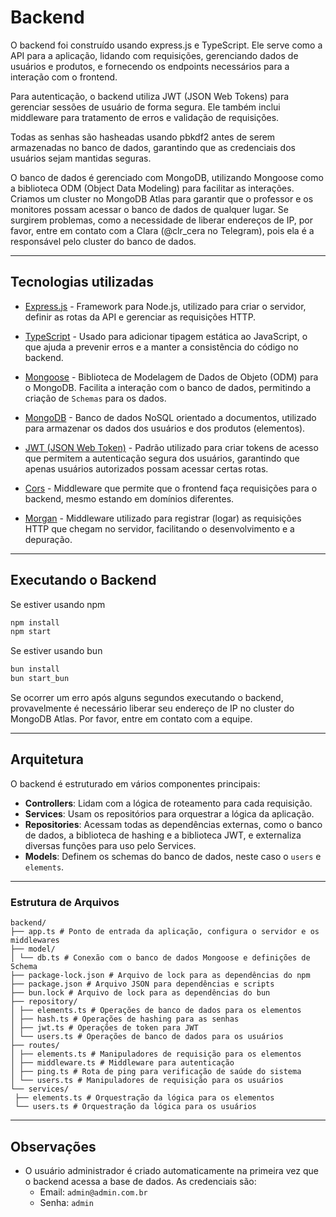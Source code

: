 <!-- markdownlint-disable MD013 -->

# **Backend**

O backend foi construído usando express.js e TypeScript. Ele serve como a API para a aplicação, lidando com requisições, gerenciando dados de usuários e produtos, e fornecendo os endpoints necessários para a interação com o frontend.

Para autenticação, o backend utiliza JWT (JSON Web Tokens) para gerenciar sessões de usuário de forma segura. Ele também inclui middleware para tratamento de erros e validação de requisições.

Todas as senhas são hasheadas usando pbkdf2 antes de serem armazenadas no banco de dados, garantindo que as credenciais dos usuários sejam mantidas seguras.

O banco de dados é gerenciado com MongoDB, utilizando Mongoose como a biblioteca ODM (Object Data Modeling) para facilitar as interações. Criamos um cluster no MongoDB Atlas para garantir que o professor e os monitores possam acessar o banco de dados de qualquer lugar. Se surgirem problemas, como a necessidade de liberar endereços de IP, por favor, entre em contato com a Clara (@clr_cera no Telegram), pois ela é a responsável pelo cluster do banco de dados.

---

## Tecnologias utilizadas

- [Express.js](https://expressjs.com/pt-br/) - Framework para Node.js, utilizado para criar o servidor, definir as rotas da API e gerenciar as requisições HTTP.

- [TypeScript](https://www.typescriptlang.org/) - Usado para adicionar tipagem estática ao JavaScript, o que ajuda a prevenir erros e a manter a consistência do código no backend.

- [Mongoose](https://mongoosejs.com/) - Biblioteca de Modelagem de Dados de Objeto (ODM) para o MongoDB. Facilita a interação com o banco de dados, permitindo a criação de `Schemas` para os dados.

- [MongoDB](https://www.mongodb.com/pt-br) - Banco de dados NoSQL orientado a documentos, utilizado para armazenar os dados dos usuários e dos produtos (elementos).

- [JWT (JSON Web Token)](https://jwt.io/) - Padrão utilizado para criar tokens de acesso que permitem a autenticação segura dos usuários, garantindo que apenas usuários autorizados possam acessar certas rotas.

- [Cors](https://expressjs.com/en/resources/middleware/cors.html) - Middleware que permite que o frontend faça requisições para o backend, mesmo estando em domínios diferentes.

- [Morgan](https://expressjs.com/en/resources/middleware/morgan.html) - Middleware utilizado para registrar (logar) as requisições HTTP que chegam no servidor, facilitando o desenvolvimento e a depuração.

---

## **Executando o Backend**

Se estiver usando npm

```bash
npm install
npm start
```

Se estiver usando bun

```bash
bun install
bun start_bun
```

Se ocorrer um erro após alguns segundos executando o backend, provavelmente é necessário liberar seu endereço de IP no cluster do MongoDB Atlas. Por favor, entre em contato com a equipe.

---

## **Arquitetura**

O backend é estruturado em vários componentes principais:

- **Controllers**: Lidam com a lógica de roteamento para cada requisição.
- **Services**: Usam os repositórios para orquestrar a lógica da aplicação.
- **Repositories**: Acessam todas as dependências externas, como o banco de dados, a biblioteca de hashing e a biblioteca JWT, e externaliza diversas funções para uso pelo Services.
- **Models**: Definem os schemas do banco de dados, neste caso o `users` e `elements`.

---

### **Estrutura de Arquivos**

```
backend/
├── app.ts # Ponto de entrada da aplicação, configura o servidor e os middlewares
├── model/
│ └── db.ts # Conexão com o banco de dados Mongoose e definições de Schema
├── package-lock.json # Arquivo de lock para as dependências do npm
├── package.json # Arquivo JSON para dependências e scripts
├── bun.lock # Arquivo de lock para as dependências do bun
├── repository/
│ ├── elements.ts # Operações de banco de dados para os elementos
│ ├── hash.ts # Operações de hashing para as senhas
│ ├── jwt.ts # Operações de token para JWT
│ └── users.ts # Operações de banco de dados para os usuários
├── routes/
│ ├── elements.ts # Manipuladores de requisição para os elementos
│ ├── middleware.ts # Middleware para autenticação
│ ├── ping.ts # Rota de ping para verificação de saúde do sistema
│ └── users.ts # Manipuladores de requisição para os usuários
└── services/
 ├── elements.ts # Orquestração da lógica para os elementos
 └── users.ts # Orquestração da lógica para os usuários
```

---

## **Observações**

- O usuário administrador é criado automaticamente na primeira vez que o backend acessa a base de dados. As credenciais são:
  - Email: `admin@admin.com.br`
  - Senha: `admin`
